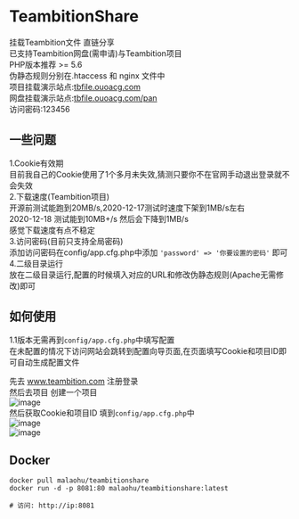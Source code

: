 # TeambitionShare
挂载Teambition文件 直链分享  
已支持Teambition网盘(需申请)与Teambition项目  
PHP版本推荐 >= 5.6  
伪静态规则分别在.htaccess 和 nginx 文件中  
项目挂载演示站点:[tbfile.ouoacg.com](http://tbfile.ouoacg.com)  
网盘挂载演示站点:[tbfile.ouoacg.com/pan](http://tbfile.ouoacg.com/pan)  
访问密码:123456  
## 一些问题
1.Cookie有效期  
目前我自己的Cookie使用了1个多月未失效,猜测只要你不在官网手动退出登录就不会失效  
2.下载速度(Teambition项目)  
开源前测试能跑到20MB/s,2020-12-17测试时速度下架到1MB/s左右  
2020-12-18 测试能到10MB+/s 然后会下降到1MB/s  
感觉下载速度有点不稳定  
3.访问密码(目前只支持全局密码)  
添加访问密码在config/app.cfg.php中添加 `'password' => '你要设置的密码'` 即可  
4.二级目录运行  
放在二级目录运行,配置的时候填入对应的URL和修改伪静态规则(Apache无需修改)即可  
## 如何使用
1.1版本无需再到`config/app.cfg.php`中填写配置  
在未配置的情况下访问网站会跳转到配置向导页面,在页面填写Cookie和项目ID即可自动生成配置文件  
   
先去 www.teambition.com 注册登录  
然后去项目 创建一个项目  
![image](https://ae01.alicdn.com/kf/U78fa30b3f30b47de96af1449808e153cV.jpg)  
然后获取Cookie和项目ID 填到`config/app.cfg.php`中  
![image](https://ae01.alicdn.com/kf/U6ac816255ae44212a0b10f8d56b8cc01k.jpg)  
![image](https://ae01.alicdn.com/kf/Ube8a1476632a48c59f760d19fec97f79F.jpg) 

## Docker

```
docker pull malaohu/teambitionshare
docker run -d -p 8081:80 malaohu/teambitionshare:latest

# 访问: http://ip:8081
```
 
